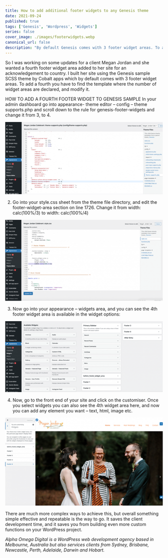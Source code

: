```yaml
---
title: How to add additional footer widgets to any Genesis theme
date: 2021-09-24
published: true
tags: ['Genesis', 'Wordpress', 'Widgets']
series: false
cover_image: ./images/footerwidgets.webp
canonical_url: false
description: "By default Genesis comes with 3 footer widget areas. To add a fourth you have to find the template where the number of widget areas are declared, and modify it."
---
```

So I was working on some updates for a client Megan Jordan and she wanted a fourth footer widget area added to her site for an acknowledgement to country. I built her site using the Genesis sample SCSS theme by Cobalt apps which by default comes with 3 footer widget areas. To add a fourth you have to find the template where the number of widget areas are declared, and modify it.

HOW TO ADD A FOURTH FOOTER WIDGET TO GENESIS SAMPLE
In your admin dashboard go into appearance- theme editor – config – theme supports.php and scroll down to the rule for genesis-footer-widgets and change it from 3, to 4.

![addthemesupport](./images/footer-4-widget-theme-support-1024x468.png)

2. Go into your style.css sheet from the theme file directory, and edit the footer-widget-area section on line 1726. Change it from width: calc(100%/3) to width: calc(100%/4)

![widgetdivider](./images/footer-4-widget-stylecss-1024x525.png)


3. Now go into your appearance – widgets area, and you can see the 4th footer widget area is available in the widget options:

![widgetdashboard](./images/footer-4-widget-dashboard-1024x459.png)


4. Now, go to the front end of your site and click on the customiser. Once you select widgets you can also see the 4th widget area here, and now you can add any element you want – text, html, image etc.

![4columncustomiser](./images/footer-4-widget-area-customiser-1200x667.png)

There are much more complex ways to achieve this, but overall something simple effective and repeatable is the way to go. It saves the client development time, and it saves you from building even more custom functions on your WordPress project.

*Alpha Omega Digital is a WordPress web development agency based in Melbourne, Australia but also services clients from Sydney, Brisbane, Newcastle, Perth, Adelaide, Darwin and Hobart.*


